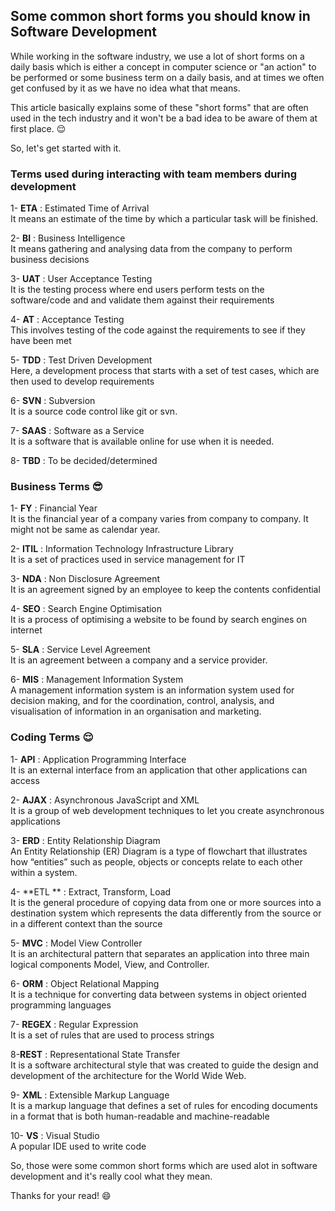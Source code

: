 ## Some common short forms you should know in Software Development

While working in the software industry, we use a lot of short forms on a daily basis which is either a concept in computer science or "an action" to be performed or some business term on a daily basis,
and at times we often get confused by it as we have no idea what that means.

This article basically explains some of these "short forms" that are often used in the tech industry and it won't be a bad idea to be aware of them at first place. 😌

So, let's get started with it.

### Terms used during interacting with team members during development

1- **ETA** : Estimated Time of Arrival	<br> It means an estimate of the time by which a particular task will be finished.

2- **BI** : Business Intelligence <br> It means gathering and analysing data from the company to perform business decisions

3- **UAT** : User Acceptance Testing <br> It is the testing process where end users perform tests on the software/code and and validate them against their requirements

4- **AT** : Acceptance Testing <br> 	This involves testing of the code against the requirements to see if they have been met

5- **TDD** : Test Driven Development <br> Here, a development process that starts with a set of test cases, which are then used to develop requirements

6- **SVN** : Subversion <br> It is a source code control like git or svn.

7- **SAAS** : Software as a Service <br> It is a software that is available online for use when it is needed.

8- **TBD** : To be decided/determined




### Business Terms 😎

1- **FY** : Financial Year <br> It is the financial year of a company varies from company to company. It might not be same as calendar year.

2- **ITIL** : Information Technology Infrastructure Library <br> It is a set of practices used in service management for IT

3- **NDA** : Non Disclosure Agreement <br> It is an agreement signed by an employee to keep the contents confidential

4- **SEO** : Search Engine Optimisation <br> It is a process of optimising a website to be found by search engines on internet

5- **SLA** : Service Level Agreement <br> It is an agreement between a company and a service provider.

6- **MIS** : Management Information System <br> A management information system is an information system used for decision making, and for the coordination, control, analysis, and visualisation of information in an organisation and marketing.

### Coding Terms 😌

1- **API** :	Application Programming Interface <br> It is an external interface from an application that other applications can access

2- **AJAX** :	Asynchronous JavaScript and XML<br> It is a group of web development techniques to let you create asynchronous applications

3- **ERD** : Entity Relationship Diagram <br> An Entity Relationship (ER) Diagram is a type of flowchart that illustrates how “entities” such as people, objects or concepts relate to each other within a system.

4- **ETL	** : Extract, Transform, Load <br> It is the general procedure of copying data from one or more sources into a destination system which represents the data differently from the source or in a different context than the source

5- **MVC** : Model View Controller <br> It is  an architectural pattern that separates an application into three main logical components Model, View, and Controller.

6- **ORM** : Object Relational Mapping <br> It is a technique for converting data between systems in object oriented programming languages

7- **REGEX** : Regular Expression <br> It is a set of rules that are used to process strings

8-**REST** : Representational State Transfer <br> It is a software architectural style that was created to guide the design and development of the architecture for the World Wide Web. 

9- **XML** : Extensible Markup Language <br> It  is a markup language that defines a set of rules for encoding documents in a format that is both human-readable and machine-readable

10- **VS** : Visual Studio <br>A popular IDE used to write code


So, those were some common short forms which are used alot in software development and it's really cool what they mean.

Thanks for your read! 😄